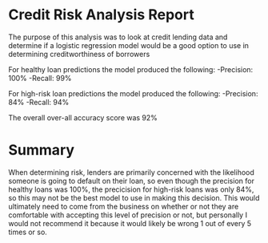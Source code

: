 # Credit Risk Analysis Report

The purpose of this analysis was to look at credit lending data and determine if a logistic regression model would be a good option to use in determining creditworthiness of borrowers

For healthy loan predictions the model produced the following:
-Precision: 100%
-Recall: 99%

For high-risk loan predictions the model produced the following:
-Precision: 84%
-Recall:  94%

The overall over-all accuracy score was 92%

# Summary

When determining risk, lenders are primarily concerned with the likelihood someone is going to default on their loan, so even though the precision for healthy loans was 100%, the precicision for high-risk loans was only 84%, so this may not be the best model to use in making this decision.  This would ultimately need to come from the business on whether or not they are comfortable with accepting this level of precision or not, but personally I would not recommend it because it would likely be wrong 1 out of every 5 times or so.
